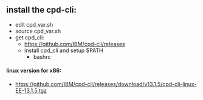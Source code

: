 ## install the cpd-cli:

- edit cpd_var.sh
- source cpd_var.sh
- get cpd_cli:
  - https://github.com/IBM/cpd-cli/releases
  - install cpd_cli and setup $PATH
    - bashrc

#### linux version for x86:
 - https://github.com/IBM/cpd-cli/releases/download/v13.1.5/cpd-cli-linux-EE-13.1.5.tgz
